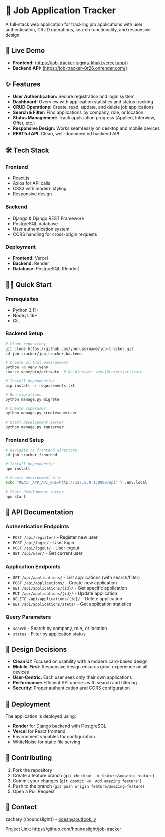 # 🎯 Job Application Tracker

A full-stack web application for tracking job applications with user authentication, CRUD operations, search functionality, and responsive design.

## 🚀 Live Demo

- **Frontend:** (https://job-tracker-sigma-khaki.vercel.app/)
- **Backend API:** (https://job-tracker-0r26.onrender.com/)

## ✨ Features

- **User Authentication:** Secure registration and login system
- **Dashboard:** Overview with application statistics and status tracking
- **CRUD Operations:** Create, read, update, and delete job applications
- **Search & Filter:** Find applications by company, role, or location
- **Status Management:** Track application progress (Applied, Interview, Offer, etc.)
- **Responsive Design:** Works seamlessly on desktop and mobile devices
- **RESTful API:** Clean, well-documented backend API

## 🛠️ Tech Stack

### Frontend
- React.js
- Axios for API calls
- CSS3 with modern styling
- Responsive design

### Backend
- Django & Django REST Framework
- PostgreSQL database
- User authentication system
- CORS handling for cross-origin requests

### Deployment
- **Frontend:** Vercel
- **Backend:** Render
- **Database:** PostgreSQL (Render)

## 🏃‍♂️ Quick Start

### Prerequisites
- Python 3.11+
- Node.js 16+
- Git

### Backend Setup
```bash
# Clone repository
git clone https://github.com/yourusername/job-tracker.git
cd job-tracker/job_tracker_backend

# Create virtual environment
python -m venv venv
source venv/bin/activate  # On Windows: venv\Scripts\activate

# Install dependencies
pip install -r requirements.txt

# Run migrations
python manage.py migrate

# Create superuser
python manage.py createsuperuser

# Start development server
python manage.py runserver
```

### Frontend Setup
```bash
# Navigate to frontend directory
cd job_tracker_frontend

# Install dependencies
npm install

# Create environment file
echo "REACT_APP_API_URL=http://127.0.0.1:8000/api" > .env.local

# Start development server
npm start
```

## 📄 API Documentation

### Authentication Endpoints
- `POST /api/register/` - Register new user
- `POST /api/login/` - User login
- `POST /api/logout/` - User logout
- `GET /api/user/` - Get current user

### Application Endpoints
- `GET /api/applications/` - List applications (with search/filter)
- `POST /api/applications/` - Create new application
- `GET /api/applications/{id}/` - Get specific application
- `PUT /api/applications/{id}/` - Update application
- `DELETE /api/applications/{id}/` - Delete application
- `GET /api/applications/stats/` - Get application statistics

### Query Parameters
- `search` - Search by company, role, or location
- `status` - Filter by application status

## 🎨 Design Decisions

- **Clean UI:** Focused on usability with a modern card-based design
- **Mobile-First:** Responsive design ensures great experience on all devices
- **User-Centric:** Each user sees only their own applications
- **Performance:** Efficient API queries with search and filtering
- **Security:** Proper authentication and CORS configuration

## 🚀 Deployment

The application is deployed using:
- **Render** for Django backend with PostgreSQL
- **Vercel** for React frontend
- Environment variables for configuration
- WhiteNoise for static file serving

## 🤝 Contributing

1. Fork the repository
2. Create a feature branch (`git checkout -b feature/amazing-feature`)
3. Commit your changes (`git commit -m 'Add amazing feature'`)
4. Push to the branch (`git push origin feature/amazing-feature`)
5. Open a Pull Request

## 📧 Contact

zachary ((houndslight)) - ocean@outlook.lv

Project Link: https://github.com/houndslight/job-tracker
